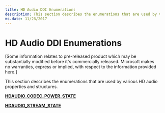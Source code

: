 ```yaml
---
title: HD Audio DDI Enumerations
description: This section describes the enumerations that are used by various HD audio properties and structures.
ms.date: 11/28/2017
---
```


# HD Audio DDI Enumerations


\[Some information relates to pre-released product which may be substantially modified before it's commercially released. Microsoft makes no warranties, express or implied, with respect to the information provided here.\]

This section describes the enumerations that are used by various HD audio properties and structures.

[**HDAUDIO\_CODEC\_POWER\_STATE**](/windows-hardware/drivers/ddi/hdaudio/ne-hdaudio-_hdaudio_codec_power_state)

[**HDAUDIO\_STREAM\_STATE**](/windows-hardware/drivers/ddi/hdaudio/ne-hdaudio-_hdaudio_stream_state)

 

